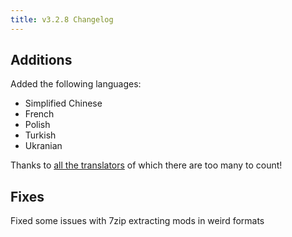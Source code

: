 ```yaml
---
title: v3.2.8 Changelog
---
```


## Additions

Added the following languages:

* Simplified Chinese
* French
* Polish
* Turkish
* Ukranian

Thanks to [all the translators](https://hosted.weblate.org/projects/doki-doki-mod-manager/doki-doki-mod-manager/) of which there are too many to count!

## Fixes

Fixed some issues with 7zip extracting mods in weird formats

